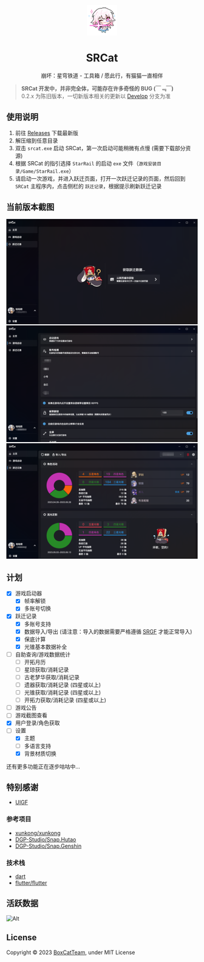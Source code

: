 <!--
 * Copyright (c) 2020-2023, BoxCat. All rights reserved.
 * @Date: 2023-05-18 11:14:49
 * @LastEditTime: 2023-07-21 03:01:33
 * @FilePath: /README.md
-->
<div align="center"><img src="github-assets/images/app_icon.png" width="80" height="80"></div>
<h1 align="center" size="80">SRCat</h1>
<p align="center">崩坏：星穹铁道 - 工具箱 / 愿此行，有猫猫一直相伴</p>

> **SRCat 开发中，并非完全体，可能存在许多奇怪的 BUG (￣﹃￣)** <br>
> 0.2.x 为陈旧版本，一切新版本相关的更新以 [Develop](https://github.com/BoxCatTeam/SRCat/tree/develop) 分支为准

## 使用说明
1. 前往 [Releases](https://github.com/BoxCatTeam/SRCat/releases) 下载最新版
2. 解压缩到任意目录
3. 双击 `srcat.exe` 启动 SRCat，第一次启动可能稍微有点慢 (需要下载部分资源)
4. 根据 SRCat 的指引选择 `StarRail` 的启动 `exe` 文件（`游戏安装目录/Game/StarRail.exe`）
5. 请启动一次游戏，并进入跃迁页面，打开一次跃迁记录的页面，然后回到 `SRCat` 主程序内，点击侧栏的 `跃迁记录`，根据提示刷新跃迁记录

## 当前版本截图
![](github-assets/images/1.png) <br/>
![](github-assets/images/2.png) <br/>
![](github-assets/images/3.png)

## 计划
- [x] 游戏启动器
    - [x] 帧率解锁
    - [x] 多账号切换
- [x] 跃迁记录
    - [x] 多账号支持
    - [x] 数据导入/导出 (请注意：导入的数据需要严格遵循 [SRGF](https://uigf.org/zh/standards/SRGF.html) 才能正常导入)
    - [x] 保底计算
    - [x] 光锥基本数据补全
- [ ] 自助查询/游戏数据统计
    - [ ] 开拓月历
    - [ ] 星琼获取/消耗记录
    - [ ] 古老梦华获取/消耗记录
    - [ ] 遗器获取/消耗记录 (四星或以上)
    - [ ] 光锥获取/消耗记录 (四星或以上)
    - [ ] 开拓力获取/消耗记录 (四星或以上)
- [ ] 游戏公告
- [ ] 游戏截图查看
- [x] 用户登录/角色获取
- [ ] 设置
    - [x] 主题
    - [ ] 多语言支持
    - [x] 背景材质切换

还有更多功能正在逐步咕咕中...

## 特别感谢
- [UIGF](https://uigf.org/)
### 参考项目
- [xunkong/xunkong](https://github.com/xunkong/xunkong)
- [DGP-Studio/Snap.Hutao](https://github.com/DGP-Studio/Snap.Hutao)
- [DGP-Studio/Snap.Genshin](https://github.com/DGP-Studio/Snap.Genshin)

### 技术栈
- [dart](https://github.com/dart-lang/sdk)
- [flutter/flutter](https://github.com/flutter/flutter)

## 活跃数据
![Alt](https://repobeats.axiom.co/api/embed/24cb7ef0f3737b890c89ee7b4a59f84816aa20db.svg "Repobeats analytics image")

## License
Copyright © 2023 [BoxCatTeam](https://boxcat.org), under MIT License
